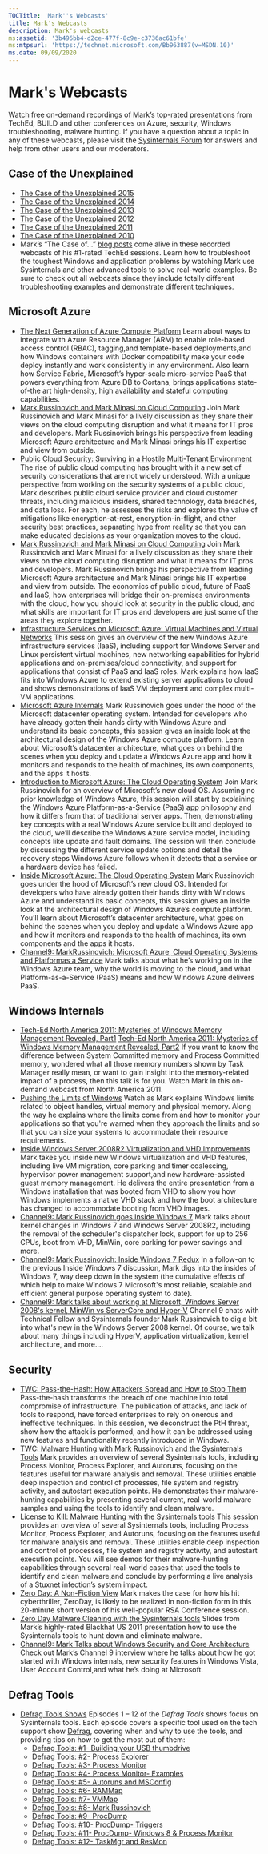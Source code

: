 ```yaml
---
TOCTitle: 'Mark''s Webcasts'
title: Mark's Webcasts
description: Mark's webcasts
ms:assetid: '3b496bb4-d2ce-477f-8c9e-c3736ac61bfe'
ms:mtpsurl: 'https://technet.microsoft.com/Bb963887(v=MSDN.10)'
ms.date: 09/09/2020
---
```


# Mark's Webcasts

Watch free on-demand recordings of Mark’s top-rated presentations from
TechEd, BUILD and other conferences on Azure, security, Windows
troubleshooting, malware hunting. If you have a question about a topic
in any of these webcasts, please visit the [Sysinternals
Forum](https://forum.sysinternals.com/) for answers and help from other
users and our moderators.

## Case of the Unexplained

- [The Case of the Unexplained 2015](https://channel9.msdn.com/events/ignite/2015/brk3316)
- [The Case of the Unexplained 2014](https://channel9.msdn.com/events/teched/northamerica/2014/win-b354)
- [The Case of the Unexplained 2013](https://channel9.msdn.com/events/teched/northamerica/2013/wca-b306#fbid=iji0b0vlcbg)
- [The Case of the Unexplained 2012](https://channel9.msdn.com/events/teched/northamerica/2012/wcl301)
- [The Case of the Unexplained 2011](https://channel9.msdn.com/events/teched/northamerica/2011/wcl304)
- [The Case of the Unexplained 2010](https://channel9.msdn.com/events/teched/northamerica/2010/wcl315)
- Mark’s  “The Case of…” [blog posts](https://technet.microsoft.com/sysinternals/bb963890.aspx) come alive in  these recorded webcasts of his #1-rated TechEd sessions. Learn how to troubleshoot the toughest Windows and application problems by watching Mark use Sysinternals and other advanced tools to solve real-world examples. Be sure to check out all webcasts since they include totally different troubleshooting examples and demonstrate different techniques.

## Microsoft Azure

- [The Next Generation of  Azure Compute Platform](https://channel9.msdn.com/events/build/2015/3-618)
Learn about ways to  integrate with Azure Resource Manager (ARM) to  enable  role-based  access  control (RBAC), tagging,and template-based  deployments,and how Windows containers  with Docker  compatibility make your code deploy  instantly and work consistently in  any environment. Also learn how Service Fabric, Microsoft’s hyper-scale micro-service PaaS that powers  everything  from Azure DB  to  Cortana, brings  applications state-of-the art high-density, high availability and stateful computing capabilities.
- [Mark Russinovich and Mark Minasi  on  Cloud Computing](https://channel9.msdn.com/events/ignite/2015/brk2477)
Join Mark Russinovich and Mark Minasi  for a lively  discussion  as  they share their views on  the cloud computing disruption  and what it  means for IT  pros and developers. Mark Russinovich brings  his perspective from leading Microsoft Azure architecture and Mark Minasi  brings  his IT  expertise and view from outside.
- [Public Cloud Security: Surviving in a Hostile Multi-Tenant Environment](https://channel9.msdn.com/events/teched/northamerica/2014/dcim-b306)
 The rise of  public  cloud computing has brought with it a new set of  security considerations  that are not widely  understood. With a unique  perspective from working on  the security systems of a public  cloud,  Mark describes public  cloud service provider and cloud customer threats, including malicious insiders, shared  technology, data breaches, and data loss. For each, he  assesses the risks and explores the value of  mitigations like encryption-at-rest, encryption-in-flight, and other security best practices,  separating  hype from reality so  that you can make educated decisions as  your organization moves to  the cloud.
- [Mark Russinovich and Mark Minasi  on  Cloud Computing](https://channel9.msdn.com/events/teched/northamerica/2014/dcim-b386)
 Join Mark Russinovich and Mark Minasi  for a lively  discussion  as  they share their views on  the cloud computing disruption  and what it  means for IT  pros and developers. Mark Russinovich brings  his perspective from leading Microsoft Azure architecture and Mark Minasi  brings  his IT  expertise and view from outside. The economics of  public  cloud,  future  of  PaaS and IaaS, how enterprises will bridge  their on-premises environments with the cloud,  how you should  look at  security in  the public  cloud,  and what skills  are important for IT  pros and developers  are just some of  the areas they explore together.
- [Infrastructure Services on  Microsoft Azure:  Virtual Machines and Virtual Networks](https://channel9.msdn.com/events/teched/northamerica/2013/mdc-b212)
 This session gives an  overview of  the new Windows Azure infrastructure  services (IaaS), including support for Windows Server  and Linux persistent  virtual machines, new networking  capabilities for hybrid  applications and on-premises/cloud connectivity, and support for applications that consist of  PaaS and IaaS roles.  Mark explains how IaaS fits into Windows Azure to  extend  existing server  applications to  cloud and shows demonstrations  of  IaaS VM  deployment  and complex multi-VM applications.
- [Microsoft  Azure Internals](https://channel9.msdn.com/events/teched/northamerica/2013/wad-b402)
  Mark Russinovich goes under the hood of  the Microsoft datacenter  operating system. Intended for developers  who have already gotten their hands dirty with Windows Azure and understand  its basic concepts, this session gives an  inside  look at  the architectural design  of  the Windows Azure compute platform. Learn about Microsoft’s datacenter  architecture, what goes on  behind  the scenes  when you deploy  and update  a Windows Azure app and how it  monitors and responds to  the health  of  machines, its own components, and the apps it  hosts.
- [Introduction to  Microsoft Azure:  The Cloud Operating System](https://channel9.msdn.com/events/build/build2011/sac-852f)
  Join Mark Russinovich for an  overview of  Microsoft’s new cloud OS. Assuming no  prior knowledge of  Windows Azure,  this session will start by  explaining  the Windows Azure Platform-as-a-Service (PaaS)  app philosophy  and how it  differs from that of  traditional server  apps. Then, demonstrating key concepts with a real Windows Azure service built and deployed to  the cloud,  we’ll describe the Windows Azure service model,  including concepts like update  and fault domains. The session will then conclude by  discussing  the different service update  options and detail  the recovery steps Windows Azure follows when it  detects that a service or a hardware device  has failed.
- [Inside Microsoft Azure:  The Cloud Operating System](https://channel9.msdn.com/events/build/build2011/sac-853t)
  Mark Russinovich goes under the hood of  Microsoft’s new cloud OS. Intended for developers  who have already gotten  their hands dirty with Windows Azure and understand  its basic concepts, this session gives an  inside  look at  the architectural design  of  Windows Azure’s compute platform. You’ll  learn about Microsoft’s datacenter  architecture, what goes on  behind  the scenes  when you deploy  and update  a Windows Azure app and how it  monitors and responds to  the health  of  machines, its own components  and the apps it  hosts.
- [Channel9:  MarkRussinovich: Microsoft Azure,  Cloud Operating Systems and Platformas a Service](https://channel9.msdn.com/shows/going+deep/mark-russinovich-windows-azure-cloud-operating-systems-and-platform-as-a-service)
 Mark talks about what he’s working on  in  the Windows Azure team, why the world is  moving  to  the cloud,  and what Platform-as-a-Service (PaaS)  means and how Windows Azure delivers PaaS.

## Windows Internals

- [Tech-Ed North America 2011: Mysteries of  Windows Memory  Management  Revealed, Part1](https://channel9.msdn.com/events/teched/northamerica/2011/wcl405)
[Tech-Ed North America 2011: Mysteries of  Windows Memory  Management  Revealed, Part2](https://channel9.msdn.com/events/teched/northamerica/2011/wcl406)
If  you want to  know the difference  between System  Committed memory  and Process Committed memory, wondered what all those memory  numbers shown by  Task Manager really  mean, or  want to  gain insight into the memory-related  impact  of a process, then this talk is  for you. Watch Mark in  this on-demand webcast from North America 2011.
- [Pushing the Limits  of  Windows](https://channel9.msdn.com/events/teched/europe/2009/cli402)
 Watch as  Mark explains Windows limits  related to  object  handles, virtual memory  and physical memory. Along the way he  explains where the limits  come from and how to  monitor your applications so  that you're  warned  when they approach the limits  and so  that you can size your systems to  accommodate their resource requirements.
- [Inside Windows Server  2008R2  Virtualization  and VHD Improvements](https://channel9.msdn.com/events/teched/northamerica/2009/vir401)
Mark takes you inside  new Windows virtualization  and VHD features, including live VM  migration,  core parking and timer coalescing, hypervisor  power management  support,and new hardware-assisted guest memory  management. He  delivers the entire  presentation from a Windows installation that was booted  from VHD to  show you how Windows implements  a native  VHD stack and how the boot architecture has changed to  accommodate booting from VHD images.
- [Channel9:  Mark Russinovich goes Inside  Windows 7](https://channel9.msdn.com/shows/going+deep/mark-russinovich-inside-windows-7/)
 Mark talks about kernel  changes in  Windows 7 and Windows Server  2008R2, including the removal of  the scheduler's dispatcher  lock, support for up  to  256 CPUs, boot from VHD, MinWin, core parking for power savings and more.
- [Channel9:  Mark Russinovich: Inside  Windows 7 Redux](https://channel9.msdn.com/shows/going+deep/mark-russinovich-inside-windows-7-redux)
  In a follow-on to  the previous Inside  Windows 7 discussion, Mark digs into the insides of  Windows 7,  way deep down in  the system  (the cumulative effects of  which help to  make Windows 7 Microsoft's most reliable, scalable and efficient general purpose operating system  to  date).
- [Channel9:  Mark talks about working at  Microsoft,  Windows Server  2008's  kernel, MinWin  vs  ServerCore  and Hyper-V](https://channel9.msdn.com/shows/going+deep/mark-russinovich-on-working-at-microsoft-windows-server-2008-kernel-minwin-vs-servercore-hyperv/)
 Channel 9 chats with Technical Fellow  and Sysinternals founder Mark Russinovich to  dig a bit into what's  new in  the Windows Server  2008 kernel. Of  course, we  talk about many things  including HyperV, application virtualization, kernel  architecture, and more....

## Security

- [TWC: Pass-the-Hash:  How Attackers Spread  and How to  Stop Them](https://channel9.msdn.com/events/teched/northamerica/2014/dcim-b359)
  Pass-the-hash transforms  the breach  of  one machine into total compromise  of  infrastructure. The publication of  attacks, and lack of  tools to  respond, have forced  enterprises to  rely on  onerous and ineffective techniques. In  this session, we  deconstruct the PtH threat, show how the attack  is  performed,  and how it  can be  addressed using new features and functionality recently introduced  in  Windows.
- [TWC: Malware Hunting with Mark Russinovich and the Sysinternals Tools](https://channel9.msdn.com/events/teched/northamerica/2014/dcim-b368)
 Mark provides an  overview of  several Sysinternals tools,  including Process Monitor, Process Explorer, and Autoruns, focusing on  the features useful  for malware analysis and removal. These utilities enable  deep inspection  and control of  processes,  file system  and registry activity, and autostart execution points. He  demonstrates their malware-hunting capabilities by  presenting  several current, real-world  malware samples and using the tools to  identify and clean malware.
- [License to  Kill: Malware Hunting with the Sysinternals tools](https://channel9.msdn.com/events/teched/northamerica/2013/atc-b308)
  This session provides an  overview of  several Sysinternals tools,  including Process Monitor, Process Explorer, and Autoruns, focusing on  the features useful  for malware analysis and removal. These utilities enable  deep inspection  and control of  processes,  file system  and registry activity, and autostart execution points. You will see demos for their malware-hunting capabilities through several real-world  cases that used the tools to  identify and clean malware,and conclude by  performing  a live analysis of a Stuxnet infection’s system  impact.
- [Zero Day: A Non-Fiction View](https://www.youtube.com/watch?v=sx7lxvb5zd8)
  Mark makes the case for how his hit cyberthriller,  ZeroDay, is  likely  to  be  realized in non-fiction form in  this 20-minute short version of  his well-popular RSA Conference  session.
- [Zero Day Malware Cleaning with the Sysinternals tools](https://download.sysinternals.com/files/SysinternalsMalwareCleaning.pdf)
 Slides  from Mark’s  highly-rated Blackhat US  2011 presentation  how to  use the Sysinternals tools to  hunt down and eliminate malware.
- [Channel9:  Mark Talks about Windows Security and Core Architecture](https://channel9.msdn.com/showpost.aspx?postid=294410)
Check out Mark’s  Channel 9 interview where he  talks about how he  got started with Windows internals,  new security features in  Windows Vista,  User Account Control,and what he’s doing at  Microsoft.

## Defrag Tools

- [Defrag Tools Shows](https://channel9.msdn.com/shows/defrag-tools)
  Episodes 1 – 12 of the *Defrag Tools* shows focus on Sysinternals tools. Each episode covers a specific tool used on the tech support show [Defrag](https://channel9.msdn.com/shows/the-defrag-show), covering when
  and why to use the tools, and providing tips on how to get the most out of them:
  - [Defrag Tools: #1- Building your USB thumbdrive](https://channel9.msdn.com/shows/defrag-tools/defrag-tools-building-your-usb-thumbdrive)
  - [Defrag Tools: #2- Process Explorer](https://channel9.msdn.com/shows/defrag-tools/defrag-tools-2-process-explorer)
  - [Defrag Tools: #3- Process Monitor](https://channel9.msdn.com/shows/defrag-tools/defrag-tools-3-process-monitor)
  - [Defrag Tools: #4- Process Monitor- Examples](https://channel9.msdn.com/shows/defrag-tools/defrag-tools-4-process-monitor)
  - [Defrag Tools: #5- Autoruns and MSConfig](https://channel9.msdn.com/shows/defrag-tools/defrag-tools-5-autoruns)
  - [Defrag Tools: #6- RAMMap](https://channel9.msdn.com/shows/defrag-tools/defrag-tools-6-rammap)
  - [Defrag Tools: #7- VMMap](https://channel9.msdn.com/shows/defrag-tools/defrag-tools-7-vmmap)
  - [Defrag Tools: #8- Mark Russinovich](https://channel9.msdn.com/shows/defrag-tools/defrag-tools-8-mark-russinovich)
  - [Defrag Tools: #9- ProcDump](https://channel9.msdn.com/shows/defrag-tools/defrag-tools-9-procdump)
  - [Defrag Tools: #10- ProcDump- Triggers](https://channel9.msdn.com/shows/defrag-tools/defrag-tools-10-procdump-triggers)
  - [Defrag Tools: #11- ProcDump- Windows 8 & Process Monitor](https://channel9.msdn.com/shows/defrag-tools/defrag-tools-11-procdump-windows-8--process-monitor)
  - [Defrag Tools: #12- TaskMgr and ResMon](https://channel9.msdn.com/shows/defrag-tools/defrag-tools-12-taskmgr-and-resmon)
